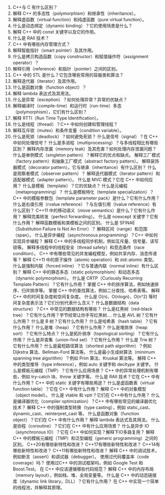 1. C++与 C 有什么区别？
2. 解释 C++ 的多态性（polymorphism）和继承性（inheritance）。
3. 解释虚函数（virtual function）和纯虚函数（pure virtual function）。
4. 什么是动态绑定（dynamic binding）？它的使用场景是什么？
5. 解释 C++ 中的 const 关键字以及它的作用。
6. 什么是 RAII 技术？
7. C++ 中有哪些内存管理方式？
8. 解释智能指针（smart pointer）及其作用。
9. 什么是拷贝构造函数（copy constructor）和赋值操作符（assignment operator）？
10. 解释引用（reference）和指针（pointer）之间的区别。
11. C++ 中的 STL 是什么？它包含哪些常用的容器类和算法？
12. 解释迭代器（iterator）及其作用。
13. 什么是函数对象（function object）？
14. 解释 lambda 表达式及其用法。
15. 什么是异常（exception）？如何处理异常？异常的优缺点？
16. 解释编译时（compile-time）和运行时（run-time）多态（polymorphism），它们有什么区别？
17. 解释 RTTI（Run Time Type Identification）。
18. 什么是线程（thread）？C++ 中如何创建和管理线程？
19. 解释互斥锁（mutex）和条件变量（condition variable）。
20. 什么是死锁（deadlock）？如何避免死锁？
什么是信号（signal）？在 C++ 中如何处理信号？
什么是多进程（multiprocessing）？与多线程相比有哪些区别？
解释内存泄漏（memory leak）及其危害？如何处理内存泄漏问题？
什么是单例模式（singleton pattern）？解释它的优点和缺点。
解释工厂模式（factory pattern）和抽象工厂模式（abstract factory pattern）。
解释装饰器模式（decorator pattern）。它与继承（inheritance）有什么区别？
什么是观察者模式（observer pattern）？
解释迭代器模式（iterator pattern）和适配器模式（adapter pattern）。
什么是 MVC 模式？它在 C++ 中如何应用？
什么是模板（template）？它的优缺点？
什么是元编程（metaprogramming）？
什么是模板特化（template specialization）？
C++ 中的模板参数包（template parameter pack）是什么？它有什么作用？
什么是右值引用（rvalue reference）？与左值引用（lvalue reference）有什么区别？
C++11 中的移动语义（move semantics）是什么？它有什么作用？
解释完美转发（perfect forwarding）。
什么是 noexcept 关键字？它有什么作用？
解释函数模板和类模板之间的区别。
什么是 SFINAE（Substitution Failure Is Not An Error）？
解释区间（range）和范围（span）。
什么是异步编程（asynchronous programming）？C++ 中如何实现异步编程？
解释 C++ 中的多线程同步机制，例如互斥量、信号量、读写锁等。
解释多线程中的线程安全（thread safety）和竞态条件（race condition）。
C++ 中有哪些常见的并发编程模型，例如共享内存、消息传递等？
解释 C++11 中的原子操作（atomic operation）和 std::atomic 类型。
什么是强制内联（forced inline）？它与普通内联（normal inline）有什么区别？
解释 C++ 中的静态多态（static polymorphism）和动态多态（dynamic polymorphism）。
什么是 CRTP（Curiously Recurring Template Pattern）？它有什么作用？
掌握 C++ 中的排序算法，例如快速排序、归并排序等。
掌握 C++ 中的查找算法，例如二分查找、哈希表等。
解释 C++ 中的时间复杂度和空间复杂度。
什么是 O(n)、O(nlogn)、O(n^2) 等时间复杂度表示法？它们分别代表什么含义？
什么是数据结构（data structure）？C++ 中常见的数据结构有哪些？
什么是红黑树（red-black tree）？它有什么作用？字节经常让你手写红黑树....
什么是 AVL 树？它有什么作用？
什么是 B 树？它有什么作用？
什么是哈希表（hash table）？它有什么作用？
什么是堆（heap）？它有什么作用？
什么是堆排序（heap sort）？它有什么特点？
什么是拓扑排序（topological sorting）？它有什么作用？
什么是并查集（union-find set）？它有什么作用？
什么是 Trie 树？它有什么作用？
什么是最短路径算法（shortest path algorithm）？例如 Dijkstra 算法、Bellman-Ford 算法等。
什么是最小生成树算法（minimum spanning tree algorithm）？例如 Prim 算法、Kruskal 算法等。
解释 C++ 中的类型推导（type inference），例如 auto 关键字和 decltype 关键字。
什么是模板元编程（TMP）？它有什么应用场景？
C++ 中的异常处理机制有哪些，例如 try-catch 块、throw 关键字等。
什么是 RAII 技术？它在 C++ 中有什么作用？
C++ 中的 static 关键字有哪些用途？
什么是虚函数表（virtual function table）？它在 C++ 中有什么作用？
解释 C++ 中的对象模型（object model）。
什么是 vtable 和 vptr？它们在 C++中有什么作用？
什么是编译器优化（compiler optimization）？C++ 中有哪些常见的编译器优化技术？
解释 C++ 中的强制类型转换（type casting），例如 static_cast、dynamic_cast、reinterpret_cast 等。
什么是函数对象（function object）？它们在 C++ 中有什么作用？
解释 lambda 表达式及其用法。
什么是协程（coroutine）？它们在 C++ 中有什么应用场景？
什么是异步 IO（asynchronous IO）？它在 C++ 中如何实现？解释下IO多路复用？
解释 C++ 中的模板元编程（TMP）和泛型编程（generic programming）之间的区别。
C++20有哪些新特性和改进？
C++17有哪些新特性和改进？
C++14有哪些新特性和改进？
C++11有哪些新特性和改进？
解释 C++ 中的调试技术，例如断言（assert）和调试器（debugger）。
使用过代码覆盖率（code coverage）吗？
使用过C++ 中的测试框架吗，例如 Google Test 和 Boost.Test。
在 C++ 中应该遵循哪些代码规范？
解释 C++ 中的内存布局（memory layout），例如栈、堆、全局变量等。
什么是 C++ 中的动态链接库（dynamic link library，DLL）？它有什么作用？
在 C++ 中实现一个简单的线程池，并解释其原理。